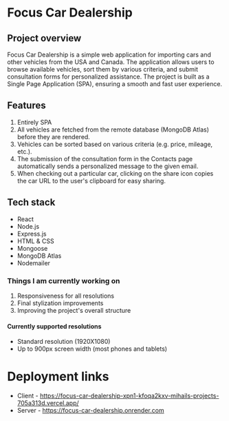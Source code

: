 # Focus Car Dealership

## Project overview

Focus Car Dealership is a simple web application for importing cars and other vehicles from the USA and Canada. The application allows users to browse available vehicles, sort them by various criteria, and submit consultation forms for personalized assistance. The project is built as a Single Page Application (SPA), ensuring a smooth and fast user experience.

## Features
1. Entirely SPA
2. All vehicles are fetched from the remote database (MongoDB Atlas) before they are rendered.
3. Vehicles can be sorted based on various criteria (e.g. price, mileage, etc.).
4. The submission of the consultation form in the Contacts page automatically sends a personalized message to the given email.
5. When checking out a particular car, clicking on the share icon copies the car URL to the user's clipboard for easy sharing.

## Tech stack

- React
- Node.js
- Express.js
- HTML & CSS
- Mongoose
- MongoDB Atlas
- Nodemailer

### Things I am currently working on
1. Responsiveness for all resolutions
2. Final stylization improvements
3. Improving the project's overall structure

#### Currently supported resolutions
- Standard resolution (1920X1080)
- Up to 900px screen width (most phones and tablets)


# Deployment links
- Client - https://focus-car-dealership-xpn1-kfoqa2kxv-mihails-projects-705a313d.vercel.app/
- Server - https://focus-car-dealership.onrender.com

